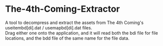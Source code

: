 # The-4th-Coming-Extractor
A tool to decompress and extract the assets from The 4th Coming's useitembd[di].dat / usemapbd[di].dat files.
<br>
Drag either one onto the application, and it will read both the bdi file for file locations, and the bdd file of the same name for the file data.
